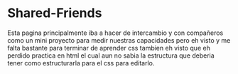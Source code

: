 # Shared-Friends
Esta pagina principalmente iba a hacer de intercambio y con compañeros como un mini proyecto para medir nuestras capacidades pero eh visto y me falta bastante para terminar de aprender css tambien eh visto que eh perdido practica en html el cual aun no sabia la estructura que deberia tener como estructurarla para el css para editarlo.
